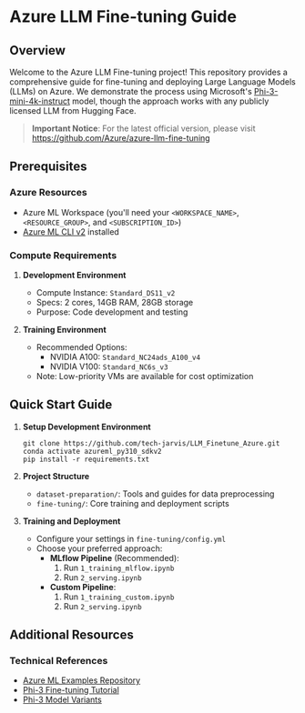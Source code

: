 # Azure LLM Fine-tuning Guide

## Overview
Welcome to the Azure LLM Fine-tuning project! This repository provides a comprehensive guide for fine-tuning and deploying Large Language Models (LLMs) on Azure. We demonstrate the process using Microsoft's [Phi-3-mini-4k-instruct](https://huggingface.co/microsoft/Phi-3-mini-4k-instruct) model, though the approach works with any publicly licensed LLM from Hugging Face.

> **Important Notice**: For the latest official version, please visit https://github.com/Azure/azure-llm-fine-tuning

## Prerequisites

### Azure Resources
- Azure ML Workspace (you'll need your `<WORKSPACE_NAME>`, `<RESOURCE_GROUP>`, and `<SUBSCRIPTION_ID>`)
- [Azure ML CLI v2](https://learn.microsoft.com/en-us/azure/machine-learning/concept-v2?view=azureml-api-2#azure-machine-learning-cli-v2) installed

### Compute Requirements
1. **Development Environment**
   - Compute Instance: `Standard_DS11_v2`
   - Specs: 2 cores, 14GB RAM, 28GB storage
   - Purpose: Code development and testing

2. **Training Environment**
   - Recommended Options:
     - NVIDIA A100: `Standard_NC24ads_A100_v4`
     - NVIDIA V100: `Standard_NC6s_v3`
   - Note: Low-priority VMs are available for cost optimization

## Quick Start Guide

1. **Setup Development Environment**
   ```shell
   git clone https://github.com/tech-jarvis/LLM_Finetune_Azure.git
   conda activate azureml_py310_sdkv2
   pip install -r requirements.txt
   ```

2. **Project Structure**
   - `dataset-preparation/`: Tools and guides for data preprocessing
   - `fine-tuning/`: Core training and deployment scripts

3. **Training and Deployment**
   - Configure your settings in `fine-tuning/config.yml`
   - Choose your preferred approach:
     - **MLflow Pipeline** (Recommended):
       1. Run `1_training_mlflow.ipynb`
       2. Run `2_serving.ipynb`
     - **Custom Pipeline**:
       1. Run `1_training_custom.ipynb`
       2. Run `2_serving.ipynb`

## Additional Resources

### Technical References
- [Azure ML Examples Repository](https://github.com/Azure/azureml-examples)
- [Phi-3 Fine-tuning Tutorial](https://techcommunity.microsoft.com/t5/ai-machine-learning-blog/finetune-small-language-model-slm-phi-3-using-azure-machine/ba-p/4130399)
- [Phi-3 Model Variants](https://huggingface.co/daekeun-ml/Phi-3-medium-4k-instruct-ko-poc-v0.1)
